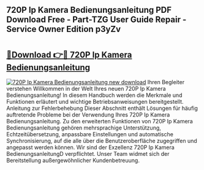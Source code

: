 ## 720P Ip Kamera Bedienungsanleitung PDF Download Free - Part-TZG User Guide Repair - Service Owner Edition p3yZv

# <h2><a href="http://df30tb.blite.top/?on=720P+Ip+Kamera+Bedienungsanleitung">🔗Download 👉🔴 720P Ip Kamera Bedienungsanleitung</a></h2>

[![720P Ip Kamera Bedienungsanleitung new download](https://i.imgur.com/lujVjoI.png)](http://df30tb.blite.top/?on=720P+Ip+Kamera+Bedienungsanleitung)
Ihren Begleiter verstehen Willkommen in der Welt Ihres neuen 720P Ip Kamera Bedienungsanleitung! In diesem Handbuch werden die Merkmale und Funktionen erläutert und wichtige Betriebsanweisungen bereitgestellt. Anleitung zur Fehlerbehebung Dieser Abschnitt enthält Lösungen für häufig auftretende Probleme bei der Verwendung Ihres 720P Ip Kamera Bedienungsanleitung. Zu den erweiterten Funktionen von 720P Ip Kamera Bedienungsanleitung gehören mehrsprachige Unterstützung, Echtzeitübersetzung, anpassbare Einstellungen und automatische Synchronisierung, auf die alle über die Benutzeroberfläche zugegriffen und angepasst werden können. Wir sind der Exzellenz 720P Ip Kamera BedienungsanleitungD verpflichtet. Unser Team widmet sich der Bereitstellung außergewöhnlicher Kundenbetreuung.
